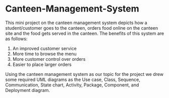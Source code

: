 # Canteen-Management-System

This mini project on the canteen management system depicts how a student/customer goes to the canteen, orders food online on the canteen site and the food gets served in the canteen. 
The benefits of this system are as follows:
1.	An improved customer service
2.	More time to browse the menu
3.	More customer control over orders
4.	Easier to place larger orders

Using the canteen management system as our topic for the project we drew some required UML diagrams as the Use case, Class, Sequence, Communication, State chart, Activity, Package, Component, and Deployment diagram.       

